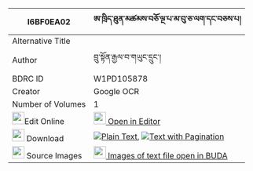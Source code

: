 |I6BF0EA02|ཨ་ཁྲིད་ཐུན་མཚམས་བཅོ་ལྔ་པ་མ་བུ་ཅ་ལག་དང་བཅས་པ། 
| --- | --- 
|Alternative Title |
|Author| བྲུ་སྟོན་རྒྱལ་བ་གཡུང་དྲུང་།
|BDRC ID | W1PD105878
|Creator | Google OCR
|Number of Volumes| 1
|<img width="25" src="https://img.icons8.com/color/25/000000/edit-property.png">Edit Online| [<img width="25" src="https://avatars.githubusercontent.com/u/45091458?s=200&v=4"> Open in Editor](http://editor.openpecha.org/I6BF0EA02)
|<img width="25" src="https://img.icons8.com/fluent/48/000000/download-2.png"/>  Download | [![](https://img.icons8.com/color/20/000000/txt.png)Plain Text](https://github.com/Openpecha/I6BF0EA02/releases/download/v1/a_tri_tun_tsam_chongapa_mabu_c_plain_I6BF0EA02.zip), [![](https://img.icons8.com/color/20/000000/txt.png)Text with Pagination](https://github.com/Openpecha/I6BF0EA02/releases/download/v1/a_tri_tun_tsam_chongapa_mabu_c_pages_I6BF0EA02.zip)
|<img width="25" src="https://img.icons8.com/plasticine/100/000000/pictures-folder.png"/>  Source Images | [<img width="25" src="https://library.bdrc.io/icons/BUDA-small.svg"> Images of text file open in BUDA](https://library.bdrc.io/show/bdr:W1PD105878)
